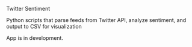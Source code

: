 Twitter Sentiment

Python scripts that parse feeds from Twitter API, analyze sentiment, and output to CSV for visualization

App is in development.